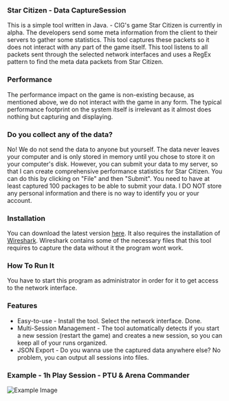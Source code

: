 ### Star Citizen - Data CaptureSession

This is a simple tool written in Java. - CIG's game Star Citizen is currently in alpha. The developers send some meta information
from the client to their servers to gather some statistics. This tool captures these packets so it does not interact with
any part of the game itself. This tool listens to all packets sent through the selected network interfaces and uses a
RegEx pattern to find the meta data packets from Star Citizen.

### Performance

The performance impact on the game is non-existing because, as mentioned above, we do not interact with the game in any form.
The typical performance footprint on the system itself is irrelevant as it almost does nothing but capturing and displaying.

### Do you collect any of the data?

No! We do not send the data to anyone but yourself. The data never leaves your computer and is only stored in memory until
you chose to store it on your computer's disk. However, you can submit your data to my server, so that I can create comprehensive performance statistics for Star Citizen. You can do this by clicking on "File" and then "Submit". You need to have at least captured 100 packages to be able to submit your data. I DO NOT store any personal information and there is no way to identify you or your account.

### Installation

You can download the latest version [here](https://github.com/starcitizendotguide/DataCapture/releases). It also requires
the installation of [Wireshark](https://www.wireshark.org/#download). Wireshark contains some of the necessary files that
this tool requires to capture the data without it the program wont work. 

### How To Run It
You have to start this program as administrator in order for it to get access to the network interface.

### Features

 - Easy-to-use - Install the tool. Select the network interface. Done.
 - Multi-Session Management - The tool automatically detects if you start a new session (restart the game) and creates
 a new session, so you can keep all of your runs organized.
 - JSON Export - Do you wanna use the captured data anywhere else? No problem, you can output all sessions into files.

### Example - 1h Play Session - PTU & Arena Commander

![Example Image](https://screenshotscdn.firefoxusercontent.com/images/0cae144b-7b9e-4e75-8e49-32b50f6ccf83.png)

